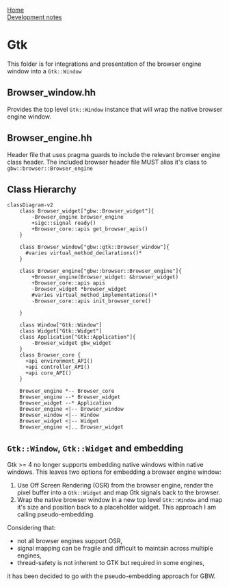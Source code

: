 [Home](../../#development)<br>
[Development notes](..)

# Gtk
This folder is for integrations and presentation of the browser engine window into a `Gtk::Window`

## Browser_window.hh
Provides the top level `Gtk::Window` instance that will wrap the native browser engine window.

## Browser_engine.hh
Header file that uses pragma guards to include the relevant browser engine class header. The included browser header file MUST alias it's class to `gbw::browser::Browser_engine`

## Class Hierarchy
```mermaid
classDiagram-v2
    class Browser_widget["gbw::Browser_widget"]{
        -Browser_engine browser_engine
        +sigc::signal ready()
        +Browser_core::apis get_browser_apis()
    }

    class Browser_window["gbw::gtk::Browser_window"]{
      #varies virtual_method_declarations()*
    }
 
    class Browser_engine["gbw::browser::Browser_engine"]{
        +Browser_engine(Browser_widget: &browser_widget)
        +Browser_core::apis apis
        -Browser_widget *browser_widget
        #varies virtual_method_implementations()*
        -Browser_core::apis init_browser_core()
        
    }
   
    class Window["Gtk::Window"]
    class Widget["Gtk::Widget"]
    class Application["Gtk::Application"]{
        -Browser_widget gbw_widget
    }
    class Browser_core {
      +api environment_API()
      +api controller_API()
      +api core_API()
    }

    Browser_engine *-- Browser_core
    Browser_engine --* Browser_widget
    Browser_widget --* Application
    Browser_engine <|-- Browser_window
    Browser_window <|-- Window
    Browser_widget <|-- Widget
    Browser_engine <|.. Browser_widget
```

## `Gtk::Window`, `Gtk::Widget` and embedding
Gtk >= 4 no longer supports embedding native windows within native windows. This leaves two options for embedding a browser engine window:
1) Use Off Screen Rendering (OSR) from the browser engine, render the pixel buffer into a `Gtk::Widget` and map Gtk signals back to the browser.
2) Wrap the native browser window in a new top level `Gtk::Window` and map it's size and position back to a placeholder widget. This approach I am calling pseudo-embedding.

Considering that:
- not all browser engines support OSR, 
- signal mapping can be fragile and difficult to maintain across multiple engines,
- thread-safety is not inherent to GTK but required in some engines,

it has been decided to go with the pseudo-embedding approach for GBW.
